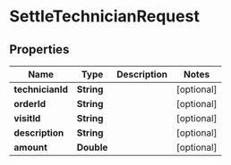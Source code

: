
# SettleTechnicianRequest

## Properties
Name | Type | Description | Notes
------------ | ------------- | ------------- | -------------
**technicianId** | **String** |  |  [optional]
**orderId** | **String** |  |  [optional]
**visitId** | **String** |  |  [optional]
**description** | **String** |  |  [optional]
**amount** | **Double** |  |  [optional]



